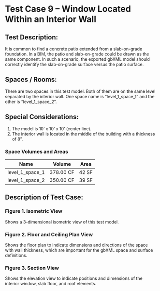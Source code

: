 # Test Case 9 – Window Located Within an Interior Wall
## Test Description:
It is common to find a concrete patio extended from a slab-on-grade foundation. In a BIM, the patio and slab-on-grade could be drawn as the same component. In such a scenario, the exported gbXML model should correctly identify the slab-on-grade surface versus the patio surface.
## Spaces / Rooms:
There are two spaces in this test model. Both of them are on the same level separated by the interior wall. One space name is “level_1_space_1” and the other is “level_1_space_2”.
## Special Considerations:
1.	The model is 10’ x 10’ x 10’ (center line).
2.	The interior wall is located in the middle of the building with a thickness of 8”.

### Space Volumes and Areas
| Name            | Volume    | Area  |
|-----------------|-----------|-------|
| level_1_space_1 | 378.00 CF | 42 SF |
| level_1_space_2 | 350.00 CF | 39 SF |

## Description of Test Case:
### Figure 1. Isometric View
Shows a 3-dimensional isometric view of this test model.
### Figure 2. Floor and Ceiling Plan View
Shows the floor plan to indicate dimensions and directions of the space with wall thickness, which are important for the gbXML space and surface definitions.  

### Figure 3. Section View
Shows the elevation view to indicate positions and dimensions of the interior window, slab floor, and roof elements.
